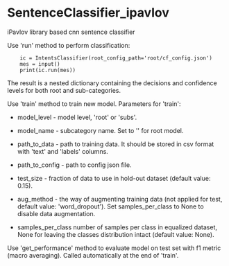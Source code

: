 # SentenceClassifier_ipavlov
iPavlov library based cnn sentence classifier

Use 'run' method to perform classification:

        ic = IntentsClassifier(root_config_path='root/cf_config.json')
        mes = input()
        print(ic.run(mes))
        
The result is a nested dictionary containing the decisions and confidence levels for both root and sub-categories.


Use 'train' method to train new model. Parameters for 'train':

- model_level - model level, 'root' or 'subs'.

- model_name - subcategory name. Set to '' for root model.

- path_to_data - path to training data. It should be stored in csv format with 'text' and 'labels' columns.

- path_to_config - path to config json file.

- test_size - fraction of data to use in hold-out dataset (default value: 0.15).

- aug_method - the way of augmenting training data (not applied for test, default value: 'word_dropout'). Set samples_per_class to None to disable data augmentation.

- samples_per_class number of samples per class in equalized dataset, None for leaving the classes distribution intact (default value: None).

Use 'get_performance' method to evaluate model on test set with f1 metric (macro averaging). Called automatically at the end of 'train'.